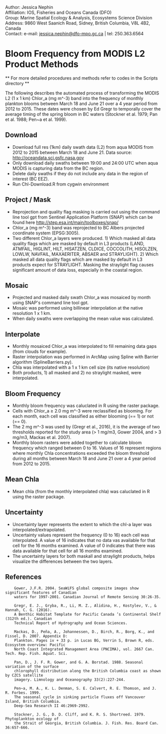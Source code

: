 ﻿ Author:       Jessica Nephin  
 Affiliation:   IOS, Fisheries and Oceans Canada (DFO)  
 Group:        Marine Spatial Ecology & Analysis, Ecosystems Science Division  
 Address:      9860 West Saanich Road, Sidney, British Columbia, V8L 4B2, Canada  
 Contact:      e-mail: jessica.nephin@dfo-mpo.gc.ca | tel: 250.363.6564  


Bloom Frequency from MODIS L2 Product Methods
=============================================

** For more detailed procedures and methods refer to codes in the Scripts directory **

The following describes the automated process of transforming the MODIS L2 (1 x 1 km) Chlor_a
(mg m^-3) band into the frequency of monthly plankton blooms between March 18 and June 21
over a 4 year period from 2012 to 2015. These dates were chosen by Ed Gregr to temporally
cover the average timing of the spring bloom in BC waters (Stockner et al. 1979; Pan et al. 1988;
Pen~a et al. 1999).


Download
--------
* Download full res (1km) daily swath data (L2) from aqua MODIS from 2012 to 2015 between
March 18 and June 21. Data source: http://oceandata.sci.gsfc.nasa.gov
* Only download daily swaths between 19:00 and 24:00 UTC when aqua MODIS is capturing data
from the BC region.
* Delete daily swaths if they do not include any data in the region of interest (BC EEZ).
* Run Chl-Download.R from cygwin environment


Project / Mask
--------------
* Reprojection and quality flag masking is carried out using the command line tool gpt from
 Sentinel Application Platform (SNAP) which can be found here http://step.esa.int/main/toolboxes/snap/
* Chlor_a (mg m^-3) band was reprojected to BC Albers projected coordinate system (EPSG:3005).
* Two different Chlor_a layers were produced. 1) Which masked all data quality flags which are masked
by default in L3 products (LAND, ATMFAIL, HIGLINT, HILT, HISATZEN, CLDICE, COCCOLITH, HISOLZEN, LOWLW,
NAVFAIL, MAXAERITER, ABSAER and STRAYLIGHT). 2) Which masked all data quality flags which are masked
by default in L3 products expect for STRAYLIGHT. Masking the straylight flag causes significant amount
of data loss, especially in the coastal region.


Mosaic
------
* Projected and masked daily swath Chlor_a was mosaiced by month using SNAP's command line tool gpt.
* Mosaic was performed using billinear interpolation at the native resolution 1 x 1 km.
* When daily swaths were overlapping the mean value was calculated.


Interpolate
-----------
* Monthly mosaiced Chlor_a was interpolated to fill remaining data gaps (from clouds for example).
* Raster interpolation was performed in ArcMap using Spline with Barrier algorithm (SplineBarriers.py).
* Chla was interpolated with a 1 x 1 km cell size (its native resolution)
* Both products, 1) all masked and 2) no straylight masked, were interpolated.


Bloom Frequency
----------------
* Monthly bloom frequency was caluclated in R using the raster package.
* Cells with Chlor_a ≥ 2.0 mg m^-3 were reclassified as blooming. For each month, each cell was
classified as either blooming (== 1) or not (== 0).
* The 2 mg m^-3 was used by (Gregr et al., 2016), it is the average of two thresholds reported for
the study area (> 1 mg/m3, Gower 2004, and > 3 mg/m3, Mackas et al. 2007).
* Monthly bloom rasters were added together to calculate bloom frequency which ranged between 0 to 16.
Values of 16 represent regions where monthly Chla concentrations exceeded the bloom threshold during
all months between March 18 and June 21 over a 4 year period from 2012 to 2015.

Mean Chla
---------
* Mean chla (from the monthly interpolated chla) was caluclated in R using the raster package.

Uncertainty
-----------
* Uncertainty layer represents the extent to which the chl-a layer was interpolated/extrapolated.
* Uncertainty values represent the frequency (0 to 16) each cell was interpolated. A value of 16
indicates that no data vas available for that cell for the 16 months examined. A value of 0 indicates
that there was data available for that cell for all 16 months examined.
* The uncertainty layers for both maskall and straylight products, helps visualize the
differences between the two layers.




References
----------

		Gower, J.F.R. 2004. SeaWiFS global composite images show significant features of Canadian
		waters for 1997-2001. Canadian Journal of Remote Sensing 30:26-35.

		Gregr, E. J., Gryba, R., Li, M. Z., Alidina, H., Kostylev, V., & Hannah, C. G. (2016).
		A Benthic Habitat Template for Pacific Canada ’s Continental Shelf (312th ed.). Canadian
		Technical Report of Hydrography and Ocean Sciences.

		Mackas, D., Peña, A., Johannessen, D., Birch, R., Borg, K., and Fissel, D. 2007. Appendix D:
		Plankton. Pages iv + 33 p. in Lucas BG, Verrin S, Brown R, eds. Ecosystem overview: Pacific
		North Coast Integrated Management Area (PNCIMA), vol. 2667 Can. Tech. Rep. Fish. Aquat. Sci.

		Pan, D., J. F. R. Gower, and G. A. Borstad. 1988. Seasonal variation of the surface
		chlorophyll distribution along the British Columbia coast as shown by CZCS satellite
		imagery. Limnology and Oceanography 33(2):227-244.

		Pen~a, M. A., K. L. Denman, S. E. Calvert, R. E. Thomson, and J. R. Forbes. 1999.
		The seasonal cycle in sinking particle fluxes off Vancouver Island, British Columbia.
		Deep-Sea Research II 46:2969-2992.

		Stockner, J. G., D. D. Cliff, and K. R. S. Shortreed. 1979. Phytoplankton ecology of
		the Strait of Georgia, British Columbia. J. Fish. Res. Board Can. 36:657-666.
